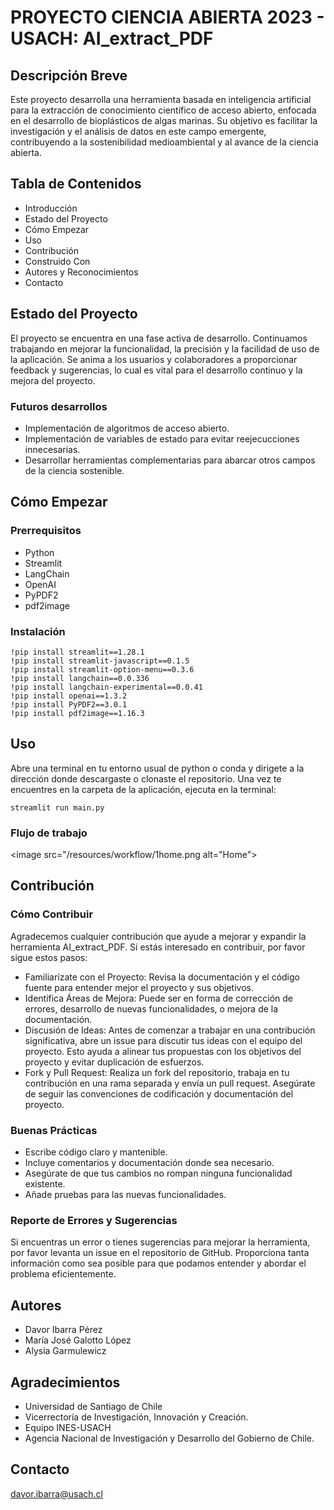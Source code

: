 # PROYECTO CIENCIA ABIERTA 2023 - USACH: AI_extract_PDF

## Descripción Breve

Este proyecto desarrolla una herramienta basada en inteligencia artificial para la extracción de conocimiento científico de acceso abierto, enfocada en el desarrollo de bioplásticos de algas marinas. Su objetivo es facilitar la investigación y el análisis de datos en este campo emergente, contribuyendo a la sostenibilidad medioambiental y al avance de la ciencia abierta.

## Tabla de Contenidos

- Introducción
- Estado del Proyecto
- Cómo Empezar
- Uso
- Contribución
- Construido Con
- Autores y Reconocimientos
- Contacto

## Estado del Proyecto

El proyecto se encuentra en una fase activa de desarrollo. Continuamos trabajando en mejorar la funcionalidad, la precisión y la facilidad de uso de la aplicación. Se anima a los usuarios y colaboradores a proporcionar feedback y sugerencias, lo cual es vital para el desarrollo continuo y la mejora del proyecto.

### Futuros desarrollos
- Implementación de algoritmos de acceso abierto.
- Implementación de variables de estado para evitar reejecucciones innecesarias.
- Desarrollar herramientas complementarias para abarcar otros campos de la ciencia sostenible.

## Cómo Empezar

### Prerrequisitos

- Python
- Streamlit
- LangChain
- OpenAI
- PyPDF2
- pdf2image

### Instalación
```
!pip install streamlit==1.28.1
!pip install streamlit-javascript==0.1.5
!pip install streamlit-option-menu==0.3.6
!pip install langchain==0.0.336
!pip install langchain-experimental==0.0.41
!pip install openai==1.3.2
!pip install PyPDF2==3.0.1
!pip install pdf2image==1.16.3
```

## Uso
Abre una terminal en tu entorno usual de python o conda y dirigete a la dirección donde descargaste o clonaste el repositorio. Una vez te encuentres en la carpeta de la aplicación, ejecuta en la terminal: 

```
streamlit run main.py
```

### Flujo de trabajo

<image src="/resources/workflow/1home.png alt="Home">


## Contribución

### Cómo Contribuir
Agradecemos cualquier contribución que ayude a mejorar y expandir la herramienta AI_extract_PDF. Si estás interesado en contribuir, por favor sigue estos pasos:
- Familiarízate con el Proyecto: Revisa la documentación y el código fuente para entender mejor el proyecto y sus objetivos.
- Identifica Áreas de Mejora: Puede ser en forma de corrección de errores, desarrollo de nuevas funcionalidades, o mejora de la documentación.
- Discusión de Ideas: Antes de comenzar a trabajar en una contribución significativa, abre un issue para discutir tus ideas con el equipo del proyecto. Esto ayuda a alinear tus propuestas con los objetivos del proyecto y evitar duplicación de esfuerzos.
- Fork y Pull Request: Realiza un fork del repositorio, trabaja en tu contribución en una rama separada y envía un pull request. Asegúrate de seguir las convenciones de codificación y documentación del proyecto.

### Buenas Prácticas
- Escribe código claro y mantenible.
- Incluye comentarios y documentación donde sea necesario.
- Asegúrate de que tus cambios no rompan ninguna funcionalidad existente.
- Añade pruebas para las nuevas funcionalidades.

### Reporte de Errores y Sugerencias
Si encuentras un error o tienes sugerencias para mejorar la herramienta, por favor levanta un issue en el repositorio de GitHub. Proporciona tanta información como sea posible para que podamos entender y abordar el problema eficientemente.

## Autores

- Davor Ibarra Pérez
- María José Galotto López
- Alysia Garmulewicz

## Agradecimientos

- Universidad de Santiago de Chile
- Vicerrectoría de Investigación, Innovación y Creación.
- Equipo INES-USACH
- Agencia Nacional de Investigación y Desarrollo del Gobierno de Chile.

## Contacto

davor.ibarra@usach.cl
